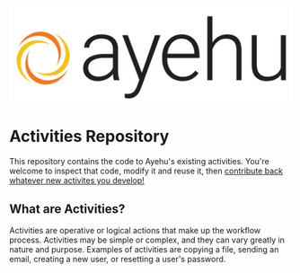 ![Ayehu Logo](AyehuLogo.png)

# Activities Repository
This repository contains the code to Ayehu's existing activities. You're welcome to inspect that code, modify it and reuse it, then [contribute back whatever new activites you develop!](https://github.com/Ayehu/custom-activities)

## What are Activities?
Activities are operative or logical actions that make up the workflow process. Activities may be simple or complex, and they can vary greatly in nature and purpose. Examples of activities are copying a file, sending an email, creating a new user, or resetting a user's password.
